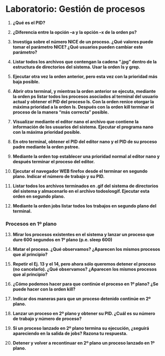 # Laboratorio: Gestión de procesos

1. **¿Qué es el PID?**
  
2. **¿Diferencia entre la opción –a y la opción –x de la orden ps?**

3. **Investiga sobre el número NICE de un proceso. ¿Qué valores puede tomar el parámetro NICE? ¿Qué usuarios pueden cambiar este parámetro?**
  
4. **Listar todos los archivos que contengan la cadena “.jpg” dentro de la estructura de directorios del sistema. Usar la orden ls y grep.**

5. **Ejecutar otra vez la orden anterior, pero esta vez con la prioridad más baja posible.**

6. **Abrir otra terminal, y mientras la orden anterior se ejecuta, mediante la orden ps listar todos los procesos asociados al terminal del usuario actual y obtener el PID del proceso ls. Con la orden renice otorgar la máxima prioridad a la orden ls. Después con la orden kill terminar el proceso de la manera “más correcta” posible.**

7. **Visualizar mediante el editor nano el archivo que contiene la información de los usuarios del sistema. Ejecutar el programa nano con la máxima prioridad posible.**

8. **En otro terminal, obtener el PID del editor nano y el PID de su proceso padre mediante la orden pstree.**

9. **Mediante la orden top establecer una prioridad normal al editor nano y después terminar el proceso del editor.**

10. **Ejecutar el navegador WEB firefox desde el terminar en segundo plano. Indicar el número de trabajo y su PID.**

11. **Listar todos los archivos terminados en .gif del sistema de directorios del sistema y almacenarlo en el archivo todoslosgif. Ejecutar esta orden en segundo plano.**

12. **Mediante la orden jobs listar todos los trabajos en segundo plano del terminal.**

### Procesos en 1º plano

13. **Mirar los procesos existentes en el sistema y lanzar un proceso que dure 600 segundos en 1º plano (p.e. sleep 600)**

14. **Matar el proceso. ¿Qué observamos? ¿Aparecen los mismos procesos que al principio?**

15. **Repetir el Ej. 13 y el 14, pero ahora sólo queremos detener el proceso (no cancelarlo). ¿Qué observamos? ¿Aparecen los mismos procesos que al principio?**

16. **¿Cómo podemos hacer para que continúe el proceso en 1º plano? ¿Se puede hacer con la orden kill?**

17. **Indicar dos maneras para que un proceso detenido continúe en 2º plano.**

18. **Lanzar un proceso en 2º plano y obtener su PID. ¿Cuál es su número de trabajo y número de proceso?**

19. **Si un proceso lanzado en 2º plano termina su ejecución, ¿seguirá apareciendo en la salida de jobs? Razona tu respuesta.**

20. **Detener y volver a recontinuar en 2º plano un proceso lanzado en 1º plano.**

